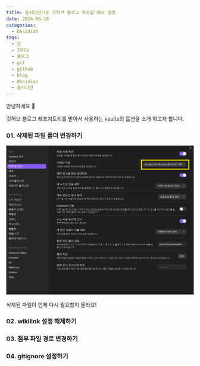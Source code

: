 ```yaml
---
title: 옵시디언으로 깃허브 블로그 작성할 때의 설정
date: 2024-06-18
categories:
  - Obsidian
tags:
  - 깃
  - 깃허브
  - 블로그
  - git
  - github
  - blog
  - Obsidian
  - 옵시디언
---
```

안녕하세요 🐸

깃허브 블로그 레포지토리를 받아서 사용하는 vaults의 옵션을 소개 하고자 합니다.

### 01. 삭제된 파일 폴더 변경하기
![](assets/img/screenshot/Pasted%20image%2020240618112327.png) 

삭제된 파일이 언제 다시 필요할지 몰라요!

### 02. wikilink 설정 해제하기


### 03. 첨부 파일 경로 변경하기


### 04. gitignore 설정하기

